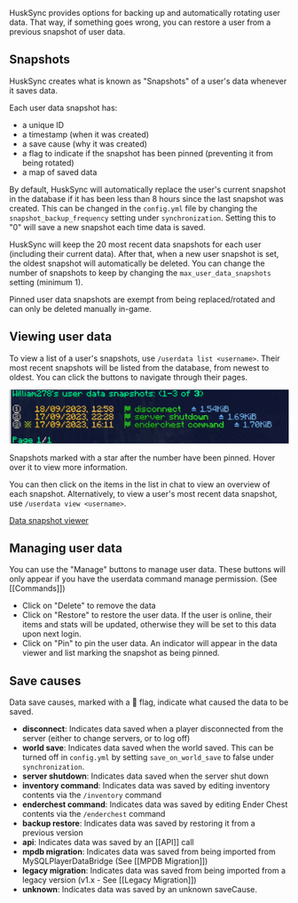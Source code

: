 HuskSync provides options for backing up and automatically rotating user data. That way, if something goes wrong, you can restore a user from a previous snapshot of user data.

## Snapshots
HuskSync creates what is known as "Snapshots" of a user's data whenever it saves data.

Each user data snapshot has:
- a unique ID
- a timestamp (when it was created)
- a save cause (why it was created)
- a flag to indicate if the snapshot has been pinned (preventing it from being rotated)
- a map of saved data

By default, HuskSync will automatically replace the user's current snapshot in the database if it has been less than 8 hours since the last snapshot was created. This can be changed in the `config.yml` file by changing the `snapshot_backup_frequency` setting under `synchronization`. Setting this to "0" will save a new snapshot each time data is saved.

HuskSync will keep the 20 most recent data snapshots for each user (including their current data). After that, when a new user snapshot is set, the oldest snapshot will automatically be deleted. You can change the number of snapshots to keep by changing the `max_user_data_snapshots` setting (minimum 1).

Pinned user data snapshots are exempt from being replaced/rotated and can only be deleted manually in-game.

## Viewing user data
To view a list of a user's snapshots, use `/userdata list <username>`. Their most recent snapshots will be listed from the database, from newest to oldest. You can click the buttons to navigate through their pages.

![Data snapshot list](https://raw.githubusercontent.com/WiIIiam278/HuskSync/master/images/data-snapshot-list.png)

Snapshots marked with a star after the number have been pinned. Hover over it to view more information.

You can then click on the items in the list in chat to view an overview of each snapshot. Alternatively, to view a user's most recent data snapshot, use `/userdata view <username>`.

[Data snapshot viewer](https://raw.githubusercontent.com/WiIIiam278/HuskSync/master/images/data-snapshot-viewer.png)

## Managing user data
You can use the "Manage" buttons to manage user data. These buttons will only appear if you have the userdata command manage permission. (See [[Commands]]) 
- Click on "Delete" to remove the data
- Click on "Restore" to restore the user data. If the user is online, their items and stats will be updated, otherwise they will be set to this data upon next login.
- Click on "Pin" to pin the user data. An indicator will appear in the data viewer and list marking the snapshot as being pinned. 

## Save causes
Data save causes, marked with a 🚩 flag, indicate what caused the data to be saved.

- **disconnect**: Indicates data saved when a player disconnected from the server (either to change servers, or to log off)
- **world save**: Indicates data saved when the world saved. This can be turned off in `config.yml` by setting `save_on_world_save` to false under `synchronization`.
- **server shutdown**: Indicates data saved when the server shut down
- **inventory command**: Indicates data was saved by editing inventory contents via the `/inventory` command
- **enderchest command**: Indicates data was saved by editing Ender Chest contents via the `/enderchest` command
- **backup restore**: Indicates data was saved by restoring it from a previous version
- **api**: Indicates data was saved by an [[API]] call
- **mpdb migration**: Indicates data was saved from being imported from MySQLPlayerDataBridge (See [[MPDB Migration]])
- **legacy migration**: Indicates data was saved from being imported from a legacy version (v1.x - See [[Legacy Migration]])
- **unknown**: Indicates data was saved by an unknown saveCause.
